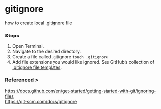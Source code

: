 # gitignore
how to create local .gitignore file

### Steps
1. Open Terminal.
2. Navigate to the desired directory.
3. Create a file called .gitignore
     `touch .gitignore`
4. Add file extensions you would like ignored. See GitHub’s collection of [.gitignore file templates](https://github.com/github/gitignore).

### Referenced >
https://docs.github.com/en/get-started/getting-started-with-git/ignoring-files  
https://git-scm.com/docs/gitignore
